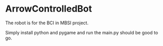 # ArrowControlledBot
The robot is for the BCI in MBSI project. 

Simply install python and pygame and run the main.py should be good to go.
